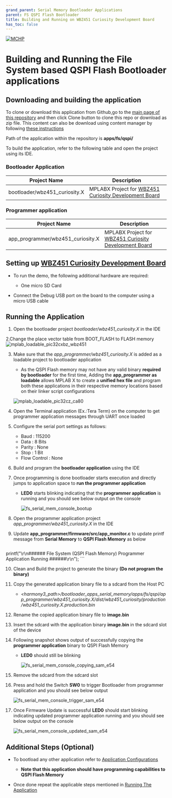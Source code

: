 ```yaml
---
grand_parent: Serial Memory Bootloader Applications
parent: FS QSPI Flash Bootloader
title: Building and Running on WBZ451 Curiosity Development Board
has_toc: false
---
```


[![MCHP](https://www.microchip.com/ResourcePackages/Microchip/assets/dist/images/logo.png)](https://www.microchip.com)

# Building and Running the File System based QSPI Flash Bootloader applications

## Downloading and building the application

To clone or download this application from Github,go to the [main page of this repository](https://github.com/Microchip-MPLAB-Harmony/bootloader_apps_serial_memory) and then click Clone button to clone this repo or download as zip file. This content can also be download using content manager by following [these instructions](https://github.com/Microchip-MPLAB-Harmony/contentmanager/wiki)

Path of the application within the repository is **apps/fs/qspi/**

To build the application, refer to the following table and open the project using its IDE.

### Bootloader Application

| Project Name      | Description                                    |
| ----------------- | ---------------------------------------------- |
| bootloader/wbz451_curiosity.X   | MPLABX Project for [WBZ451 Curiosity Development Board](https://www.microchip.com/en-us/development-tool/ev96b94a)|


### Programmer application

| Project Name      | Description                                    |
| ----------------- | ---------------------------------------------- |
| app_programmer/wbz451_curiosity.X   | MPLABX Project for [WBZ451 Curiosity Development Board](https://www.microchip.com/en-us/development-tool/ev96b94a)|

## Setting up [WBZ451 Curiosity Development Board](https://www.microchip.com/en-us/development-tool/ev96b94a)

- To run the demo, the following additional hardware are required:
    - One micro SD Card

- Connect the Debug USB port on the board to the computer using a micro USB cable

## Running the Application

1. Open the bootloader project *bootloader/wbz451_curiosity.X* in the IDE

2.Change the place vector table from BOOT_FLASH to FLASH memory
	![mplab_loadable_pic32cxbz_wbz451](./images/mplab_place_vector_table_wbz451.png)
	
3. Make sure that the *app_programmer/wbz451_curiosity.X* is added as a loadable project to bootloader application
    - As the QSPI Flash memory may not have any valid binary **required by bootloader** for the first time, Adding the **app_programmer as loadable** allows MPLAB X to create a **unified hex file** and program both these applications in their respective memory locations based on their linker script configurations

    ![mplab_loadable_pic32cz_ca80](./images/mplab_loadable_pic32cz_ca80.png)

4. Open the Terminal application (Ex.:Tera Term) on the computer to get programmer application messages through UART once loaded
5. Configure the serial port settings as follows:
    - Baud : 115200
    - Data : 8 Bits
    - Parity : None
    - Stop : 1 Bit
    - Flow Control : None

6. Build and program the **bootloader application** using the IDE

7. Once programming is done bootloader starts execution and directly jumps to application space to **run the programmer application**
    - **LED0** starts blinking indicating that the **programmer application** is running and you should see below output on the console

        ![fs_serial_mem_console_bootup](./images/fs_serial_mem_console_bootup.png)

8. Open the programmer application project *app_programmer/wbz451_curiosity.X* in the IDE

9. Update **app_programmer/firmware/src/app_monitor.c** to update printf message from **Serial Memory** to **QSPI Flash Memory** as below

    ```c
printf("\r\n###### File System (QSPI Flash Memory) Programmer Application Running ######\r\n");
    ```

10. Clean and Build the project to generate the binary **(Do not program the binary)**

11. Copy the generated application binary file to a sdcard from the Host PC
    - *\<harmony3_path\>/bootloader_apps_serial_memory/apps/fs/qspi/app_programmer/wbz451_curiosity.X/dist/wbz451_curiosity/production/wbz451_curiosity.X.production.bin*

12. Rename the copied application binary file to **image.bin**

13. Insert the sdcard with the application binary **image.bin** in the sdcard slot of the device
14. Following snapshot shows output of successfully copying the **programmer application** binary to QSPI Flash Memory
    - **LED0** should still be blinking

        ![fs_serial_mem_console_copying_sam_e54](./images/fs_serial_mem_console_copying_sam_e54.png)

15. Remove the sdcard from the sdcard slot

16. Press and hold the Switch **SW0** to trigger Bootloader from programmer application and you should see below output

    ![fs_serial_mem_console_trigger_sam_e54](./images/fs_serial_mem_console_trigger_sam_e54.png)

17. Once Firmware Update is successful **LED0** should start blinking indicating updated programmer application running and you should see below output on the console

    ![fs_serial_mem_console_updated_sam_e54](./images/fs_serial_mem_console_updated_sam_e54.png)

## Additional Steps (Optional)
- To bootload any other application refer to [Application Configurations](../../../docs/readme_configure_application_sam.md)
    - **Note that this application should have programming capabilities to QSPI Flash Memory**

- Once done repeat the applicable steps mentioned in [Running The Application](#running-the-application)
